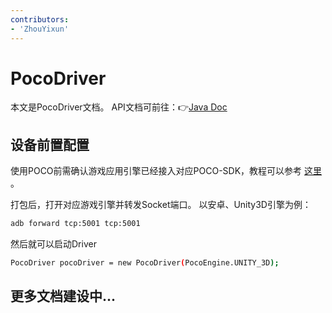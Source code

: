 ```yaml
---
contributors:
- 'ZhouYixun'
---
```


# PocoDriver

本文是PocoDriver文档。 API文档可前往：👉[Java Doc](https://s01.oss.sonatype.org/service/local/repositories/releases/archive/io/github/soniccloudorg/sonic-driver-core/1.1.22/sonic-driver-core-1.1.22-javadoc.jar/!/index.html)

## 设备前置配置

使用POCO前需确认游戏应用引擎已经接入对应POCO-SDK，教程可以参考 [这里](https://sonic-cloud.cn/document?tag=poco) 。

打包后，打开对应游戏引擎并转发Socket端口。 以安卓、Unity3D引擎为例：
```bash
adb forward tcp:5001 tcp:5001
```
然后就可以启动Driver
```bash
PocoDriver pocoDriver = new PocoDriver(PocoEngine.UNITY_3D);
```

## 更多文档建设中...
